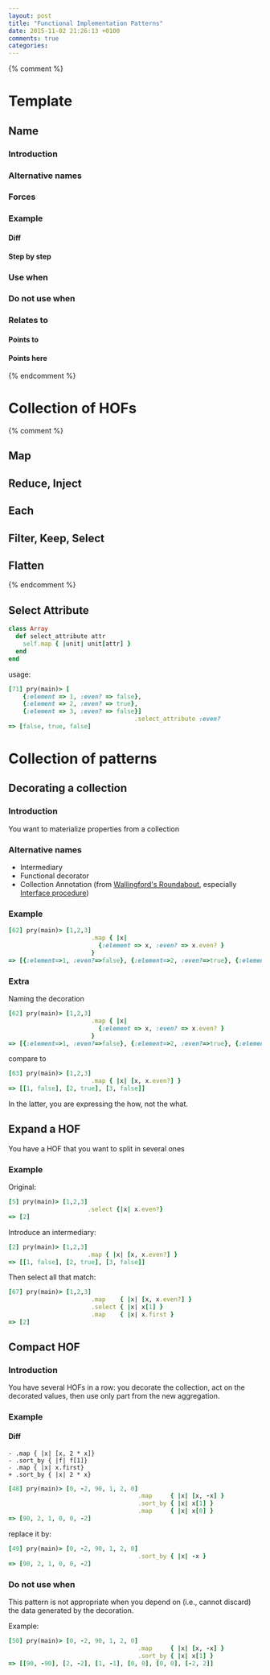 ```yaml
---
layout: post
title: "Functional Implementation Patterns"
date: 2015-11-02 21:26:13 +0100
comments: true
categories: 
---
```


{% comment %}
# Template

## Name
### Introduction
### Alternative names
### Forces
### Example
#### Diff
#### Step by step
### Use when
### Do not use when
### Relates to
#### Points to
#### Points here

{% endcomment %}

# Collection of HOFs

{% comment %}

## Map

## Reduce, Inject

## Each

## Filter, Keep, Select

## Flatten

{% endcomment %}

## Select Attribute


```ruby
class Array
  def select_attribute attr
    self.map { |unit| unit[attr] }
  end
end
```

usage:

```ruby
[71] pry(main)> [
    {:element => 1, :even? => false},
    {:element => 2, :even? => true},
    {:element => 3, :even? => false}]
                                   .select_attribute :even?
=> [false, true, false]
```

# Collection of patterns

## Decorating a collection

### Introduction

You want to materialize properties from a collection

### Alternative names

  * Intermediary
  * Functional decorator
  * Collection Annotation (from [Wallingford's Roundabout](http://www.cs.uni.edu/~wallingf/patterns/recursion.html), especially [Interface procedure](http://www.cs.uni.edu/~wallingf/patterns/recursion.html#2))

### Example

```ruby
[62] pry(main)> [1,2,3]
                       .map { |x| 
                         {:element => x, :even? => x.even? } 
                       }
=> [{:element=>1, :even?=>false}, {:element=>2, :even?=>true}, {:element=>3, :even?=>false}]
```

### Extra

Naming the decoration

```ruby
[62] pry(main)> [1,2,3]
                       .map { |x| 
                         {:element => x, :even? => x.even? } 
                       }
=> [{:element=>1, :even?=>false}, {:element=>2, :even?=>true}, {:element=>3, :even?=>false}]
```

compare to

```ruby
[63] pry(main)> [1,2,3]
                       .map { |x| [x, x.even?] }
=> [[1, false], [2, true], [3, false]]
```

In the latter, you are expressing the how, not the what.


## Expand a HOF

You have a HOF that you want to split in several ones

### Example

Original:

```ruby
[5] pry(main)> [1,2,3]
                      .select {|x| x.even?}
=> [2]
```

Introduce an intermediary:

```ruby
[2] pry(main)> [1,2,3]
                      .map { |x| [x, x.even?] }
=> [[1, false], [2, true], [3, false]]
```

Then select all that match:

```ruby
[67] pry(main)> [1,2,3]
                       .map    { |x| [x, x.even?] }
                       .select { |x| x[1] }
                       .map    { |x| x.first }
=> [2]
```

## Compact HOF

### Introduction

You have several HOFs in a row: you decorate the collection, act on the decorated values, then use only part from the new aggregation.

### Example

#### Diff

```
- .map { |x| [x, 2 * x]}
- .sort_by { |f| f[1]}
- .map { |x| x.first}
+ .sort_by { |x| 2 * x}
```

```ruby
[48] pry(main)> [0, -2, 90, 1, 2, 0]
                                    .map     { |x| [x, -x] }
                                    .sort_by { |x| x[1] }
                                    .map     { |x| x[0] }
=> [90, 2, 1, 0, 0, -2]
```

replace it by:

```ruby
[49] pry(main)> [0, -2, 90, 1, 2, 0]
                                    .sort_by { |x| -x }
=> [90, 2, 1, 0, 0, -2]
```

### Do not use when

This pattern is not appropriate when you depend on (i.e., cannot discard) the data generated by the decoration.

Example:
   
```ruby
[50] pry(main)> [0, -2, 90, 1, 2, 0]
                                    .map     { |x| [x, -x] }
                                    .sort_by { |x| x[1] }
=> [[90, -90], [2, -2], [1, -1], [0, 0], [0, 0], [-2, 2]]
```